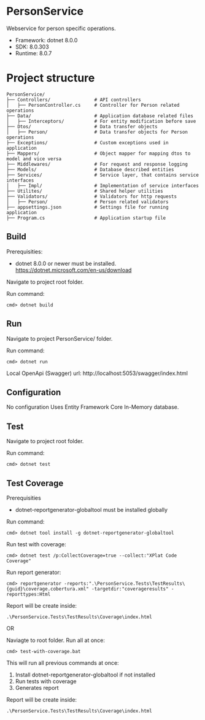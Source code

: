 # PersonService

Webservice for person specific operations. 
- Framework: dotnet 8.0.0 
- SDK: 8.0.303 
- Runtime: 8.0.7

# Project structure

```
PersonService/
├── Controllers/                # API controllers
│   ├── PersonController.cs     # Controller for Person related operations   
├── Data/                       # Application database related files
│   ├── Interceptors/           # For entity modification before save
├── Dtos/                       # Data transfer objects
│   ├── Person/                 # Data transfer objects for Person operations
├── Exceptions/                 # Custom exceptions used in application
├── Mappers/                    # Object mapper for mapping dtos to model and vice versa
├── Middlewares/                # For request and response logging
├── Models/                     # Database described entities
├── Services/                   # Service layer, that contains service interfaces
│   ├── Impl/                   # Implementation of service interfaces
├── Utilites/                   # Shared helper utilities
├── Validators/                 # Validators for http requests
│   ├── Person/                 # Person related validators
├── appsettings.json            # Settings file for running application
├── Program.cs                  # Application startup file
```


## Build

Prerequisities:
 - dotnet 8.0.0 or newer must be installed. https://dotnet.microsoft.com/en-us/download

Navigate to project root folder.

Run command:

`cmd> dotnet build`

## Run
Navigate to project PersonService/ folder.

Run command:

`cmd> dotnet run`

Local OpenApi (Swagger) url: http://localhost:5053/swagger/index.html

## Configuration
No configuration 
Uses Entity Framework Core In-Memory database. 

## Test
Navigate to project root folder.

Run command:

`cmd> dotnet test`

## Test Coverage
Prerequisities
- dotnet-reportgenerator-globaltool must be installed globally

Run command:

`cmd> dotnet tool install -g dotnet-reportgenerator-globaltool`
 
Run test with coverage:

`cmd> dotnet test /p:CollectCoverage=true --collect:"XPlat Code Coverage"`

Run report generator:

`cmd> reportgenerator -reports:".\PersonService.Tests\TestResults\{guid}\coverage.cobertura.xml" -targetdir:"coverageresults" -reporttypes:Html`

Report will be create inside:

`.\PersonService.Tests\TestResults\Coverage\index.html`

OR

Naviagte to root folder.
Run all at once:

`cmd> test-with-coverage.bat`

This will run all previous commands at once:
1. Install dotnet-reportgenerator-globaltool if not installed
2. Run tests with coverage
3. Generates report

Report will be create inside:

`.\PersonService.Tests\TestResults\Coverage\index.html`

